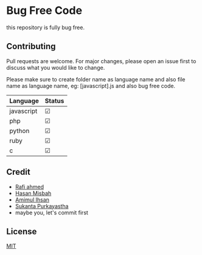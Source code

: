 # Bug Free Code
this repository is fully bug free.

## Contributing
Pull requests are welcome. For major changes, please open an issue first to discuss what you would like to change.

Please make sure to create folder name as language name and also file name as language name, eg: [javascript].js
and also bug free code.


| Language   | Status  |
|------------|---------|
| javascript | &#9745; |
| php        | &#9745; |
| python     | &#9745; |
| ruby       | &#9745; |
| c          | &#9745; |


## Credit
 - [Rafi ahmed](https://github.com/rafiahmedd)
 - [Hasan Misbah](https://github.com/hasanmisbah)
 - [Amimul Ihsan](https://github.com/aimahdi)
 - [Sukanta Purkayastha](https://github.com/sukanta7660)
 - maybe you, let's commit first

## License
[MIT](https://hasan.mit-license.org/)